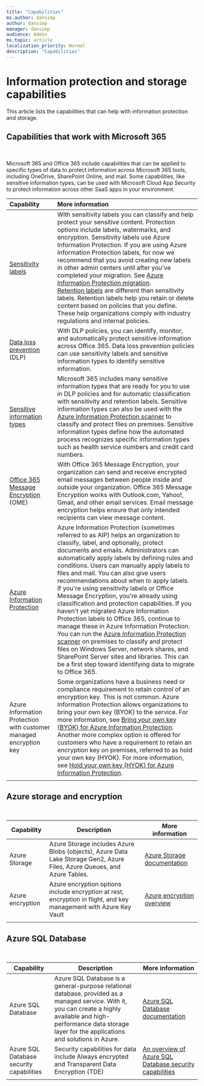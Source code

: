```yaml
---
title: "Capabilities"
ms.author: dansimp
author: dansimp
manager: dansimp
audience: Admin
ms.topic: article
localization_priority: Normal
description: "Capabilities"
---
```


# Information protection and storage capabilities
This article lists the capabilities that can help with information protection and storage.

## Capabilities that work with Microsoft 365 
<br>

Microsoft 365 and Office 365 include capabilities that can be applied to specific types of data to protect information across Microsoft 365 tools, including OneDrive, SharePoint Online, and mail. Some capabilities, like sensitive information types, can be used with Microsoft Cloud App Security to protect information across other SaaS apps in your environment.


|**Capability**|**More information**|
|:-----|:-----|
|[Sensitivity labels](https://docs.microsoft.com/microsoft-365/compliance/sensitivity-labels?view=o365-worldwide) <br/> |With sensitivity labels you can classify and help protect your sensitive content. Protection options include labels, watermarks, and encryption. Sensitivity labels use Azure Information Protection. If you are using Azure Information Protection labels, for now we recommend that you avoid creating new labels in other admin centers until after you've completed your migration. See [Azure Information Protection migration](https://docs.microsoft.com/azure/information-protection/configure-policy-migrate-labels). <br/> [Retention labels](https://docs.microsoft.com/microsoft-365/compliance/retention-policies?view=o365-worldwide) are different than sensitivity labels. Retention labels help you retain or delete content based on policies that you define. These help organizations comply with industry regulations and internal policies.|
|[Data loss prevention](https://docs.microsoft.com/microsoft-365/compliance/data-loss-prevention-policies?view=o365-worldwide) (DLP)  <br/> |With DLP policies, you can identify, monitor, and automatically protect sensitive information across Office 365. Data loss prevention policies can use sensitivity labels and sensitive information types to identify sensitive information. <br/> |
|[Sensitive information types](https://docs.microsoft.com/microsoft-365/compliance/what-the-sensitive-information-types-look-for?view=o365-worldwide) <br/> |Microsoft 365 includes many sensitive information types that are ready for you to use in DLP policies and for automatic classification with sensitivity and retention labels. Sensitive information types can also be used with the [Azure Information Protection scanner](https://docs.microsoft.com/azure/information-protection/deploy-aip-scanner) to classify and protect files on premises. Sensitive information types define how the automated process recognizes specific information types such as health service numbers and credit card numbers.   <br/> |
|[Office 365 Message Encryption](https://docs.microsoft.com/microsoft-365/compliance/ome?view=o365-worldwide) (OME)  <br/> |With Office 365 Message Encryption, your organization can send and receive encrypted email messages between people inside and outside your organization. Office 365 Message Encryption works with Outlook.com, Yahoo!, Gmail, and other email services. Email message encryption helps ensure that only intended recipients can view message content. <br/> |
|[Azure Information Protection](https://docs.microsoft.com/azure/information-protection/)<br/> |Azure Information Protection (sometimes referred to as AIP) helps an organization to classify, label, and optionally, protect documents and emails. Administrators can automatically apply labels by defining rules and conditions. Users can manually apply labels to files and mail. You can also give users recommendations about when to apply labels.<br/> If you're using sensitivity labels or Office Message Encryption, you're already using classification and protection capabilities. If you haven't yet migrated Azure Information Protection labels to Office 365, continue to manage these in Azure Information Protection.  <br/>You can run the [Azure Information Protection scanner](https://docs.microsoft.com/azure/information-protection/deploy-aip-scanner) on premises to classify and protect files on Windows Server, network shares, and SharePoint Server sites and libraries. This can be a first step toward identifying data to migrate to Office 365.
|Azure Information Protection with customer managed encryption key <br/> |Some organizations have a business need or compliance requirement to retain control of an encryption key. This is not common. Azure Information Protection allows organizations to bring your own key (BYOK) to the service. For more information, see [Bring your own key (BYOK) for Azure Information Protection](https://docs.microsoft.com/azure/information-protection/byok-price-restrictions). Another more complex option is offered for customers who have a requirement to retain an encryption key on premises, referred to as hold your own key (HYOK).  For more information, see [Hold your own key (HYOK) for Azure Information Protection](https://docs.microsoft.com/azure/information-protection/configure-adrms-restrictions). <br/> |
| | | |


## Azure storage and encryption
<br>

|Capability  |Description |More information  |
|---------|---------|---------|
|Azure Storage |Azure Storage includes Azure Blobs (objects), Azure Data Lake Storage Gen2, Azure Files, Azure Queues, and Azure Tables. |[Azure Storage documentation](https://docs.microsoft.com/azure/storage/)|
|Azure encryption | Azure encryption options include encryption at rest, encryption in flight, and key management with Azure Key Vault| [Azure encryption overview](https://docs.microsoft.com/azure/security/fundamentals/encryption-overview)|
| | | |



## Azure SQL Database
<br>

|Capability  |Description |More information  |
|---------|---------|---------|
| Azure SQL Database| Azure SQL Database is a general-purpose relational database, provided as a managed service. With it, you can create a highly available and high-performance data storage layer for the applications and solutions in Azure. |[Azure SQL Database documentation](https://docs.microsoft.com/azure/sql-database/) |
| Azure SQL Database security capabilities| Security capabilities for data include Always encrypted and Transparent Data Encryption (TDE)| [An overview of Azure SQL Database security capabilities](https://docs.microsoft.com/azure/sql-database/sql-database-security-overview)|
| | | |



